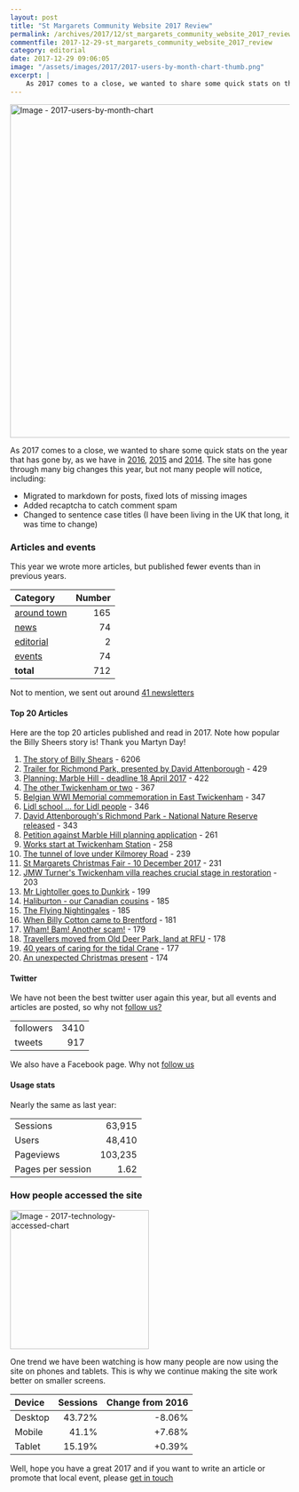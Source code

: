 ```yaml
---
layout: post
title: "St Margarets Community Website 2017 Review"
permalink: /archives/2017/12/st_margarets_community_website_2017_review.html
commentfile: 2017-12-29-st_margarets_community_website_2017_review
category: editorial
date: 2017-12-29 09:06:05
image: "/assets/images/2017/2017-users-by-month-chart-thumb.png"
excerpt: |
    As 2017 comes to a close, we wanted to share some quick stats on the year that's gone by, as we have in 2016, 2015 and 2014.
---
```


<a href="/assets/images/2017/2017-users-by-month-chart.png" title="Click for a larger image"><img src="/assets/images/2017/2017-users-by-month-chart.png" width="600" alt="Image - 2017-users-by-month-chart"  class="center"/></a>

As 2017 comes to a close, we wanted to share some quick stats on the year that has gone by, as we have in [2016](/archives/2016/12/st_margarets_community_website_2016_review.html), [2015](/archives/2015/12/st_margarets_community_website_2015_review.html) and [2014](/archives/2014/12/st_margarets_community_website_2014_review.html). The site has gone through many big changes this year, but not many people will notice, including:

- Migrated to markdown for posts, fixed lots of missing images
- Added recaptcha to catch comment spam
- Changed to sentence case titles (I have been living in the UK that long, it was time to change)

### Articles and events

This year we wrote more articles, but published fewer events than in previous years.

| Category                              | Number |
|:--------------------------------------|-------:|
|[around town](/archives/around\_town/) | 165    |
|[news](/archives/news/)                | 74     |
|[editorial](/archives/editorial/)      | 2      |
|[events](/event)                       | 74     |
| **total**                             | 712    |

Not to mention, we sent out around [41 newsletters](/cgi-bin/newsletter.cgi)

#### Top 20 Articles

Here are the top 20 articles published and read in 2017. Note how popular the Billy Sheers story is!  Thank you Martyn Day!

1. [The story of Billy Shears](/archives/2017/05/billy-shears.html) - 6206
2. [Trailer for Richmond Park, presented by David Attenborough](/archives/2017/04/richmond-park-attenborough-teaser.html) - 429
3. [Planning: Marble Hill - deadline 18 April 2017](/archives/2017/04/planning-marble-hill.html) - 422
4. [The other Twickenham or two](/archives/2017/02/the-other-twickenham.html) - 367
5. [Belgian WWI Memorial commemoration in East Twickenham](/archives/2017/04/belgian-wwi-memorial-commemorated.html) - 347
6. [Lidl school ... for Lidl people](/archives/2017/02/lbrut-lidl-deer-park-school-approved.html) - 346
7. [David Attenborough's Richmond Park - National Nature Reserve released](/archives/2017/04/attenborough-richmond-park-film-released.html) - 343
8. [Petition against Marble Hill planning application](/archives/2017/11/petition-against-marble-hill-application.html) - 261
9. [Works start at Twickenham Station](/archives/2017/04/twickenham-station-works-start.html) - 258
10. [The tunnel of love under Kilmorey Road](/archives/2017/01/tunnel-of-love-under-kilmory-road.html) - 239
11. [St Margarets Christmas Fair - 10 December 2017](/archives/2017/12/event-crown-rd-xmas-fair.html) - 231
12. [JMW Turner's Twickenham villa reaches crucial stage in restoration](/archives/2017/02/turner-house-topped-out.html) - 203
13. [Mr Lightoller goes to Dunkirk](/archives/2017/08/lightoller-goes-to-dunkirk.html) - 199
14. [Haliburton - our Canadian cousins](/archives/2017/08/haliburton-our-canadian-cousins.html) - 185
15. [The Flying Nightingales](/archives/2017/01/flying-nightingales.html) - 185
16. [When Billy Cotton came to Brentford](/archives/2017/03/when-billy-cotton-came-to-brentford.html) - 181
17. [Wham! Bam! Another scam!](/archives/2017/04/beware-phone-scams.html) - 179
18. [Travellers moved from Old Deer Park, land at RFU](/archives/2017/09/travellers-in-richmond.html) - 178
19. [40 years of caring for the tidal Crane](/archives/2017/08/40-years-tidal-crane-association.html) - 177
20. [An unexpected Christmas present](/archives/2017/12/an-unexpected-christmas-present.html) - 174

#### Twitter

We have not been the best twitter user again this year, but all events and articles are posted, so why not [follow us?](https://twitter.com/stmgrts)

|           |       |
|-----------|------:|
| followers | 3410  |
| tweets    | 917   |

We also have a Facebook page. Why not [follow us](https://www.facebook.com/stmgrts/?)

#### Usage stats

Nearly the same as last year:

|                   |         |
|-------------------|--------:|
| Sessions          | 63,915  |
| Users             | 48,410  |
| Pageviews         | 103,235 |
| Pages per session | 1.62    |

### How people accessed the site


<a href="/assets/images/2017/2017-technology-accessed-chart.png" title="Click for a larger image"><img src="/assets/images/2017/2017-technology-accessed-chart-thumb.png" width="250" alt="Image - 2017-technology-accessed-chart"  class=" right"/></a>


One trend we have been watching is how many people are now using the site on phones and tablets. This is why we continue making the site work better on smaller screens.

| Device  | Sessions | Change&nbsp;from&nbsp;2016 |
|:--------|---------:|---------------------------:|
| Desktop | 43.72%   | -8.06%                     |
| Mobile  | 41.1%    | +7.68%                     |
| Tablet  | 15.19%   | +0.39%                     |

Well, hope you have a great 2017 and if you want to write an article or promote that local event, please [get in touch](/contact/)

